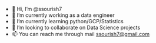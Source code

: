 - 👋 Hi, I’m @ssourish7
- 👀 I’m currently working as a data engineer
- 🌱 I’m currently learning python/GCP/Statistics
- 💞️ I’m looking to collaborate on Data Science projects
- 📫 You can reach me through mail ssourish7@gmail.com

<!---
ssourish7/ssourish7 is a ✨ special ✨ repository because its `README.md` (this file) appears on your GitHub profile.
You can click the Preview link to take a look at your changes.
--->
